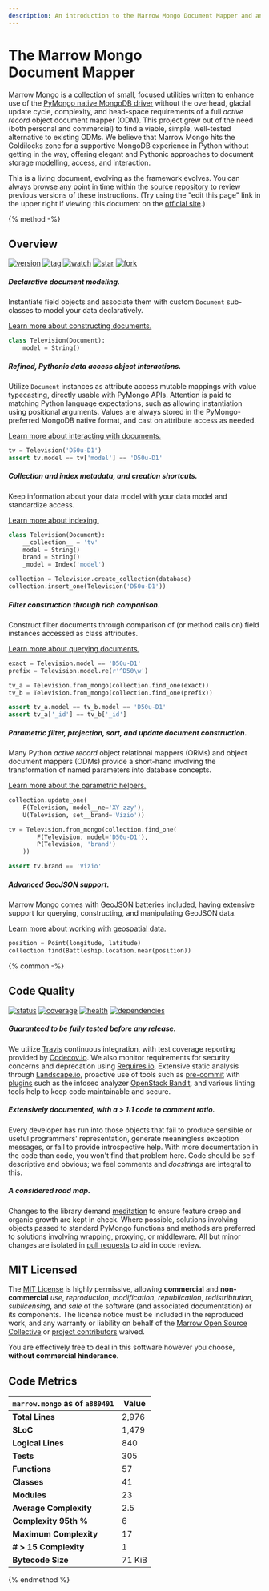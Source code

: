 ```yaml
---
description: An introduction to the Marrow Mongo Document Mapper and an overview of features, license, and code metrics.
---
```

# The **Marrow Mongo** Document Mapper

Marrow Mongo is a collection of small, focused utilities written to enhance use of the [PyMongo native MongoDB driver](http://api.mongodb.com/python/current/) without the overhead, glacial update cycle, complexity, and head-space requirements of a full *active record* object document mapper (ODM). This project grew out of the need (both personal and commercial) to find a viable, simple, well-tested alternative to existing ODMs. We believe that Marrow Mongo hits the Goldilocks zone for a supportive MongoDB experience in Python without getting in the way, offering elegant and Pythonic approaches to document storage modelling, access, and interaction.

This is a living document, evolving as the framework evolves.  You can always [browse any point in time](https://github.com/marrow/mongo/commits/book) within the [source repository](https://github.com/marrow/mongo/tree/book) to review previous versions of these instructions. (Try using the "edit this page" link in the upper right if viewing this document on the [official site](https://mongo.webcore.io/).)


{% method -%}
## Overview

[![version](https://img.shields.io/pypi/v/marrow.mongo.svg?style=flat "Latest version.")](https://pypi.python.org/pypi/marrow.mongo) 
[![tag](https://img.shields.io/github/tag/marrow/mongo.svg "Latest tag.")](https://github.com/marrow/mongo/releases/latest) 
[![watch](https://img.shields.io/github/watchers/marrow/mongo.svg?style=social&label=Watch "Subscribe to project activity on Github.")](https://github.com/marrow/mongo/subscription)
[![star](https://img.shields.io/github/stars/marrow/mongo.svg?style=social&label=Star "Star this project on Github.")](https://github.com/marrow/mongo/subscription)
[![fork](https://img.shields.io/github/forks/marrow/mongo.svg?style=social&label=Fork "Fork this project on Github.")](https://github.com/marrow/mongo/fork)

##### Declarative document modeling.

Instantiate field objects and associate them with custom `Document` sub-classes to model your data declaratively.

[Learn more about constructing documents.](guide/documents.md)

```python
class Television(Document):
	model = String()
```

##### Refined, Pythonic _data access object_ interactions.

Utilize `Document` instances as attribute access mutable mappings with value typecasting, directly usable with PyMongo APIs. Attention is paid to matching Python language expectations, such as allowing instantiation using positional arguments. Values are always stored in the PyMongo-preferred MongoDB native format, and cast on attribute access as needed.

[Learn more about interacting with documents.](guide/instances.md)

```python
tv = Television('D50u-D1')
assert tv.model == tv['model'] == 'D50u-D1'
```

##### Collection and index metadata, and creation shortcuts.

Keep information about your data model with your data model and standardize access.

[Learn more about indexing.](guide/indexes.md)

```python
class Television(Document):
	__collection__ = 'tv'
	model = String()
	brand = String()
	_model = Index('model')

collection = Television.create_collection(database)
collection.insert_one(Television('D50u-D1'))
```

##### Filter construction through rich comparison.

Construct filter documents through comparison of (or method calls on) field instances accessed as class attributes.

[Learn more about querying documents.](guide/querying.md)

```python
exact = Television.model == 'D50u-D1'
prefix = Television.model.re(r'^D50\w')

tv_a = Television.from_mongo(collection.find_one(exact))
tv_b = Television.from_mongo(collection.find_one(prefix))

assert tv_a.model == tv_b.model == 'D50u-D1'
assert tv_a['_id'] == tv_b['_id']
```

##### Parametric filter, projection, sort, and update document construction.

Many Python _active record_ object relational mappers (ORMs) and object document mappers (ODMs) provide a short-hand involving the transformation of named parameters into database concepts.

[Learn more about the parametric helpers.](guide/parametric.md)

```python
collection.update_one(
	F(Television, model__ne='XY-zzy'),
	U(Television, set__brand='Vizio'))

tv = Television.from_mongo(collection.find_one(
		F(Television, model='D50u-D1'),
		P(Television, 'brand')
	))

assert tv.brand == 'Vizio'
```

##### Advanced GeoJSON support.

Marrow Mongo comes with [GeoJSON](http://geojson.org) batteries included, having extensive support for querying, constructing, and manipulating GeoJSON data.

[Learn more about working with geospatial data.](guide/geospatial.md)

```python
position = Point(longitude, latitude)
collection.find(Battleship.location.near(position))
```

{% common -%}
## Code Quality

[![status](https://img.shields.io/travis/marrow/mongo/master.svg?style=flat "Release build status.")](https://travis-ci.org/marrow/mongo/branches) 
[![coverage](https://img.shields.io/codecov/c/github/marrow/mongo/master.svg?style=flat "Release test coverage.")](https://codecov.io/github/marrow/mongo?branch=master) 
[![health](https://landscape.io/github/marrow/mongo/master/landscape.svg?style=flat "Release code health.")](https://landscape.io/github/marrow/mongo/master) 
[![dependencies](https://img.shields.io/requires/github/marrow/mongo.svg "Status of release dependencies.")](https://requires.io/github/marrow/mongo/requirements/?branch=master)

##### Guaranteed to be fully tested before any release.

We utilize [Travis](https://travis-ci.org/marrow/mongo/) continuous integration, with test coverage reporting provided by [Codecov.io](https://codecov.io/gh/marrow/mongo/). We also monitor requirements for security concerns and deprecation using [Requires.io](https://requires.io/github/marrow/mongo/requirements/?branch=master). Extensive static analysis through [Landscape.io](https://landscape.io/marrow/mongo/), proactive use of tools such as [pre-commit](http://pre-commit.com) with [plugins](https://github.com/marrow/mongo/blob/develop/.pre-commit-config.yaml) such as the infosec analyzer [OpenStack Bandit](https://wiki.openstack.org/wiki/Security/Projects/Bandit), and various linting tools help to keep code maintainable and secure.

##### Extensively documented, with a > 1:1 code to comment ratio.

Every developer has run into those objects that fail to produce sensible or useful programmers' representation, generate meaningless exception messages, or fail to provide introspective help. With more documentation in the code than code, you won't find that problem here. Code should be self-descriptive and obvious; we feel comments and _docstrings_ are integral to this.

##### A considered road map.

Changes to the library demand [meditation](https://github.com/marrow/mongo/projects) to ensure feature creep and organic growth are kept in check. Where possible, solutions involving objects passed to standard PyMongo functions and methods are preferred to solutions involving wrapping, proxying, or middleware. All but minor changes are isolated in [pull requests](https://github.com/marrow/mongo/pulls) to aid in code review.

## MIT Licensed

The [MIT License](license.md) is highly permissive, allowing **commercial** and **non-commercial** _use_, _reproduction_, _modification_, _republication_, _redistribtution_, _sublicensing_, and _sale_ of the software (and associated documentation) or its components. The license notice must be included in the reproduced work, and any warranty or liability on behalf of the [Marrow Open Source Collective](https://github.com/marrow/) or [project contributors](https://github.com/marrow/mongo/graphs/contributors) waived.

You are effectively free to deal in this software however you choose, **without commercial hinderance**.

## Code Metrics

| `marrow.mongo` as of `a889491` | Value |
| --- | --- |
| **Total Lines** | 2,976 |
| **SLoC** | 1,479 |
| **Logical Lines** | 840 |
| **Tests** | 305 |
| **Functions** | 57 |
| **Classes** | 41 |
| **Modules** | 23 |
| **Average Complexity** | 2.5 |
| **Complexity 95th %** | 6 |
| **Maximum Complexity** | 17 |
| **# > 15 Complexity** | 1 |
| **Bytecode Size** | 71 KiB |

{% endmethod %}
